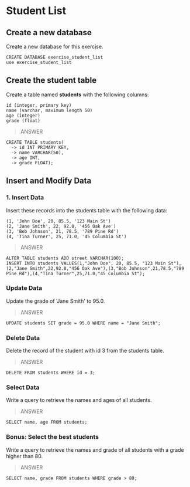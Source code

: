 # Student List

## Create a new database
Create a new database for this exercise.
```
CREATE DATABASE exercise_student_list
use exercise_student_list
```

## Create the student table
Create a table named **students** with the following columns:  
```
id (integer, primary key)  
name (varchar, maximum length 50)  
age (integer)  
grade (float)  
```

> ANSWER
```
CREATE TABLE students(
  -> id INT PRIMARY KEY,
  -> name VARCHAR(50),
  -> age INT,
  -> grade FLOAT);
``` 

## Insert and Modify Data
### 1. Insert Data
Insert these records into the students table with the following data:
```
(1, 'John Doe', 20, 85.5, '123 Main St')
(2, 'Jane Smith', 22, 92.0, '456 Oak Ave')
(3, 'Bob Johnson', 21, 78.5, '789 Pine Rd')
(4, 'Tina Turner', 25, 71.0, '45 Columbia St')
```

> ANSWER
```
ALTER TABLE students ADD street VARCHAR(100);
INSERT INTO students VALUES(1,"John Doe", 20, 85.5, "123 Main St"),(2,"Jane Smith",22,92.0,"456 Oak Ave"),(3,"Bob Johnson",21,78.5,"789 Pine Rd"),(4,"Tina Turner",25,71.0,"45 Columbia St");
``` 

### Update Data
Update the grade of 'Jane Smith' to 95.0.

> ANSWER
```
UPDATE students SET grade = 95.0 WHERE name = "Jane Smith";
```

### Delete Data
Delete the record of the student with id 3 from the students table.

> ANSWER
```
DELETE FROM students WHERE id = 3;
```

### Select Data
Write a query to retrieve the names and ages of all students.  

> ANSWER
```
SELECT name, age FROM students;
```

### Bonus: Select the best students
Write a query to retrieve the names and grade of all students with a grade higher than 80.

> ANSWER  
```
SELECT name, grade FROM students WHERE grade > 80;
```
